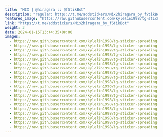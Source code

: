 ```yaml
---
title: "MIX | @hiragara :: @fStikBot"
description: "regular: https://t.me/addstickers/Mix2hiragara_by_fStikBot"
featured_image: "https://raw.githubusercontent.com/kylelin1998/tg-sticker-spreading-worldwide-images/main/img/d34f263e-5321-4018-905b-2341a50d01ef.jpg"
link: "https://t.me/addstickers/Mix2hiragara_by_fStikBot"
weight: 3
date: 2024-01-15T13:44:35+08:00
images:
  - https://raw.githubusercontent.com/kylelin1998/tg-sticker-spreading-worldwide-images/main/img/d34f263e-5321-4018-905b-2341a50d01ef.jpg
  - https://raw.githubusercontent.com/kylelin1998/tg-sticker-spreading-worldwide-images/main/img/15f871d2-4c64-4164-a8bd-4efcfc812061.jpg
  - https://raw.githubusercontent.com/kylelin1998/tg-sticker-spreading-worldwide-images/main/img/11623da0-e47b-4fca-b7d1-4d42fc534d53.jpg
  - https://raw.githubusercontent.com/kylelin1998/tg-sticker-spreading-worldwide-images/main/img/9ea134e8-dbfb-4e87-bd47-318608048907.jpg
  - https://raw.githubusercontent.com/kylelin1998/tg-sticker-spreading-worldwide-images/main/img/1c03bead-f673-406b-ae79-2c4f501466b1.jpg
  - https://raw.githubusercontent.com/kylelin1998/tg-sticker-spreading-worldwide-images/main/img/77e8ba31-fa44-4db3-bcd2-f77ba8293b08.jpg
  - https://raw.githubusercontent.com/kylelin1998/tg-sticker-spreading-worldwide-images/main/img/eb48e603-11d3-4648-bee0-c39b391b7dcd.jpg
  - https://raw.githubusercontent.com/kylelin1998/tg-sticker-spreading-worldwide-images/main/img/2f2eb031-2bfe-4680-b1d6-d4e625bfeba2.jpg
  - https://raw.githubusercontent.com/kylelin1998/tg-sticker-spreading-worldwide-images/main/img/a37cea34-6dd4-483e-93ad-7195d5362918.jpg
  - https://raw.githubusercontent.com/kylelin1998/tg-sticker-spreading-worldwide-images/main/img/2a07a00c-adce-4eeb-bde0-38ef3757d0fa.jpg
  - https://raw.githubusercontent.com/kylelin1998/tg-sticker-spreading-worldwide-images/main/img/0469b9c1-3c1f-4144-bd74-8fed861ef719.jpg
  - https://raw.githubusercontent.com/kylelin1998/tg-sticker-spreading-worldwide-images/main/img/d4b01d02-7041-4a11-b7fa-f31f5c78172f.jpg
  - https://raw.githubusercontent.com/kylelin1998/tg-sticker-spreading-worldwide-images/main/img/c26bab8d-990d-4184-9fbc-aadb3ea943b8.jpg
  - https://raw.githubusercontent.com/kylelin1998/tg-sticker-spreading-worldwide-images/main/img/cc866b00-e2b7-43f1-8fa9-5bb150f8f542.jpg
  - https://raw.githubusercontent.com/kylelin1998/tg-sticker-spreading-worldwide-images/main/img/2a3af1dd-d624-42b4-afe8-bd59926d5782.jpg
  - https://raw.githubusercontent.com/kylelin1998/tg-sticker-spreading-worldwide-images/main/img/8e37f2b8-083f-44a5-8264-1a4073bc0715.jpg
  - https://raw.githubusercontent.com/kylelin1998/tg-sticker-spreading-worldwide-images/main/img/13a73bd5-9bee-4a65-9c7f-84f7d7d78828.jpg
  - https://raw.githubusercontent.com/kylelin1998/tg-sticker-spreading-worldwide-images/main/img/69708e5e-b6c1-4267-b6d8-c825da16b1a8.jpg
  - https://raw.githubusercontent.com/kylelin1998/tg-sticker-spreading-worldwide-images/main/img/a7f8621c-3c91-47ae-b395-16fcaa033724.jpg
  - https://raw.githubusercontent.com/kylelin1998/tg-sticker-spreading-worldwide-images/main/img/76b1d440-a643-490e-a7fb-6c17976e3bc4.jpg
---
```

